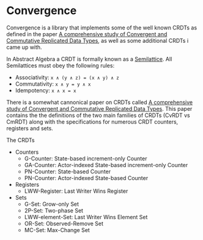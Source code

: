 Convergence
===========

Convergence is a library that implements some of the well known CRDTs as
defined in the paper
[A comprehensive study of Convergent and Commutative Replicated Data Types](http://hal.archives-ouvertes.fr/docs/00/55/55/88/PDF/techreport.pdf),
as well as some additional CRDTs i came up with.

In Abstract Algebra a CRDT is formally known as a [Semilattice](http://en.wikipedia.org/wiki/Semilattice).
All Semilattices must obey the following rules:

  - Associativity: ```x ∧ (y ∧ z) = (x ∧ y) ∧ z```
  - Commutativity: ```x ∧ y = y ∧ x``` 
  - Idempotency: ```x ∧ x = x```

There is a somewhat cannonical paper on CRDTs called
[A comprehensive study of Convergent and Commutative Replicated Data Types](http://hal.archives-ouvertes.fr/docs/00/55/55/88/PDF/techreport.pdf).
This paper contains the the definitions of the two main families of CRDTs
(CvRDT vs CmRDT) along with the specifications for numerous CRDT counters,
registers and sets.

The CRDTs
  - Counters
    + G-Counter: State-based increment-only Counter
    + GA-Counter: Actor-indexed State-based increment-only Counter
    + PN-Counter: State-based Counter
    + PN-Counter: Actor-indexed State-based Counter
  - Registers
    + LWW-Register: Last Writer Wins Register
  - Sets
    + G-Set: Grow-only Set
    + 2P-Set: Two-phase Set
    + LWW-element-Set: Last Writer Wins Element Set
    + OR-Set: Observed-Remove Set
    + MC-Set: Max-Change Set
